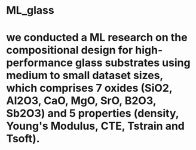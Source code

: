 # ML_glass
# we conducted a ML research on the compositional design for high-performance glass substrates using medium to small dataset sizes, which comprises 7 oxides (SiO2, Al2O3, CaO, MgO, SrO, B2O3, Sb2O3) and 5 properties (density, Young's Modulus, CTE, Tstrain and Tsoft). 
